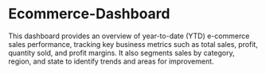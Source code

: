 # Ecommerce-Dashboard
This dashboard provides an overview of year-to-date (YTD) e-commerce sales performance, tracking key business metrics such as total sales, profit, quantity sold, and profit margins. It also segments sales by category, region, and state to identify trends and areas for improvement.
